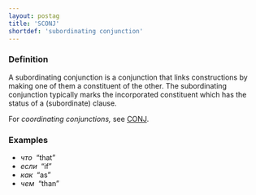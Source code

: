 ```yaml
---
layout: postag
title: 'SCONJ'
shortdef: 'subordinating conjunction'
---
```


### Definition

A subordinating conjunction is a conjunction that links constructions
by making one of them a constituent of the other. The subordinating
conjunction typically marks the incorporated constituent which has the
status of a (subordinate) clause.

For _coordinating conjunctions,_ see [CONJ]().

### Examples

- _что&nbsp;_ “that”
- _если&nbsp;_ “if”
- _как&nbsp;_ “as”
- _чем&nbsp;_ “than”
